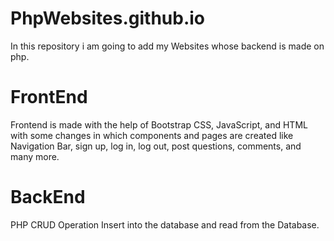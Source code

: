 # PhpWebsites.github.io
In this repository i am going to add my  Websites whose backend is made on php. 

# FrontEnd
Frontend is made with the help of Bootstrap CSS, JavaScript, and HTML with some changes in which 
components and pages are created like Navigation Bar, sign up, log in, log out, post questions, comments, and
many more.

# BackEnd
 PHP CRUD Operation Insert into the database and read from the Database.
